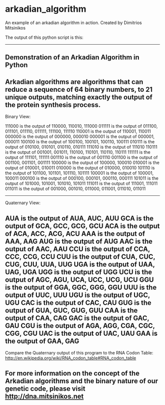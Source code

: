 arkadian_algorithm
==================

An example of an arkadian algorithm in action.
Created by Dimitrios Mitsinikos

The output of this python script is this:


-------------------------------------------------------------------------------------
Demonstration of an Arkadian Algorithm in Python
-------------------------------------------------------------------------------------
Arkadian algorithms are algorithms that can reduce a sequence of 64 binary numbers,
to 21 unique outputs, matching exactly the output of the protein synthesis process.
-------------------------------------------------------------------------------------
Binary View:

111000  is the output of  110000, 110010, 111000
011111  is the output of  011100, 011101, 011110, 011111, 111100, 111110
110001  is the output of  110001, 110011
000000  is the output of  000000, 000010
000001  is the output of  000001, 000011
100100  is the output of  100100, 100101, 100110, 100111
010111  is the output of  010100, 010101, 010110, 010111
111010  is the output of  111010
110111  is the output of  001001, 001011, 110100, 110101, 110110, 110111
111111  is the output of  111101, 111111
001110  is the output of  001110
001100  is the output of  001100, 001101, 001111
100000  is the output of  100000, 100010
010001  is the output of  010001, 010011
010000  is the output of  010000, 010010
101110  is the output of  101100, 101101, 101110, 101111
100001  is the output of  100001, 100011
000100  is the output of  000100, 000101, 000110, 000111
101011  is the output of  101000, 101001, 101010, 101011
111011  is the output of  111001, 111011
011011  is the output of  001000, 001010, 011000, 011001, 011010, 011011

-------------------------------------------------------------------------------------
Quaternary View:

AUA  is the output of  AUA, AUC, AUU
GCA  is the output of  GCA, GCC, GCG, GCU
ACA  is the output of  ACA, ACC, ACG, ACU
AAA  is the output of  AAA, AAG
AUG  is the output of  AUG
AAC  is the output of  AAC, AAU
CCU  is the output of  CCA, CCC, CCG, CCU
CUU  is the output of  CUA, CUC, CUG, CUU, UUA, UUG
UGA  is the output of  UAA, UAG, UGA
UGG  is the output of  UGG
UCU  is the output of  AGC, AGU, UCA, UCC, UCG, UCU
GGU  is the output of  GGA, GGC, GGG, GGU
UUU  is the output of  UUC, UUU
UGU  is the output of  UGC, UGU
CAC  is the output of  CAC, CAU
GUG  is the output of  GUA, GUC, GUG, GUU
CAA  is the output of  CAA, CAG
GAC  is the output of  GAC, GAU
CGU  is the output of  AGA, AGG, CGA, CGC, CGG, CGU
UAC  is the output of  UAC, UAU
GAA  is the output of  GAA, GAG
-------------------------------------------------------------------------------------

Compare the Quaternary output of this program to the RNA Codon Table:
http://en.wikipedia.org/wiki/RNA_codon_table#RNA_codon_table

For more information on the concept of the Arkadian algorithms and the
binary nature of our genetic code, please visit http://dna.mitsinikos.net
-------------------------------------------------------------------------------------

